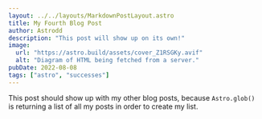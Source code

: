 ```yaml
---
layout: ../../layouts/MarkdownPostLayout.astro
title: My Fourth Blog Post
author: Astrodd
description: "This post will show up on its own!"
image: 
  url: "https://astro.build/assets/cover_Z1RSGKy.avif"
  alt: "Diagram of HTML being fetched from a server."
pubDate: 2022-08-08
tags: ["astro", "successes"]
---
```

This post should show up with my other blog posts, because `Astro.glob()` is returning a list of all my posts in order to create my list.